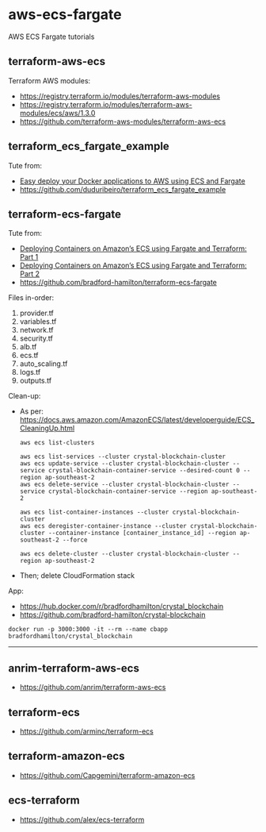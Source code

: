 # aws-ecs-fargate

AWS ECS Fargate tutorials

## terraform-aws-ecs

Terraform AWS modules:

- https://registry.terraform.io/modules/terraform-aws-modules
- https://registry.terraform.io/modules/terraform-aws-modules/ecs/aws/1.3.0
- https://github.com/terraform-aws-modules/terraform-aws-ecs


## terraform_ecs_fargate_example

Tute from:

- [Easy deploy your Docker applications to AWS using ECS and Fargate](https://thecode.pub/easy-deploy-your-docker-applications-to-aws-using-ecs-and-fargate-a988a1cc842f)
- https://github.com/duduribeiro/terraform_ecs_fargate_example


## terraform-ecs-fargate

Tute from:

- [Deploying Containers on Amazon’s ECS using Fargate and Terraform: Part 1](https://medium.com/@bradford_hamilton/deploying-containers-on-amazons-ecs-using-fargate-and-terraform-part-1-a5ab1f79cb21)
- [Deploying Containers on Amazon’s ECS using Fargate and Terraform: Part 2](https://medium.com/@bradford_hamilton/deploying-containers-on-amazons-ecs-using-fargate-and-terraform-part-2-2e6f6a3a957f)
- https://github.com/bradford-hamilton/terraform-ecs-fargate


Files in-order:

1. provider.tf
2. variables.tf
3. network.tf
4. security.tf
5. alb.tf
6. ecs.tf
7. auto_scaling.tf
8. logs.tf
9. outputs.tf


Clean-up:

- As per: https://docs.aws.amazon.com/AmazonECS/latest/developerguide/ECS_CleaningUp.html

    ```
    aws ecs list-clusters
    
    aws ecs list-services --cluster crystal-blockchain-cluster
    aws ecs update-service --cluster crystal-blockchain-cluster --service crystal-blockchain-container-service --desired-count 0 --region ap-southeast-2
    aws ecs delete-service --cluster crystal-blockchain-cluster --service crystal-blockchain-container-service --region ap-southeast-2
    
    aws ecs list-container-instances --cluster crystal-blockchain-cluster
    aws ecs deregister-container-instance --cluster crystal-blockchain-cluster --container-instance [container_instance_id] --region ap-southeast-2 --force
    
    aws ecs delete-cluster --cluster crystal-blockchain-cluster --region ap-southeast-2
    ```

- Then; delete CloudFormation stack

App:

- https://hub.docker.com/r/bradfordhamilton/crystal_blockchain
- https://github.com/bradford-hamilton/crystal-blockchain
```
docker run -p 3000:3000 -it --rm --name cbapp bradfordhamilton/crystal_blockchain
```

---

## anrim-terraform-aws-ecs

- https://github.com/anrim/terraform-aws-ecs


## terraform-ecs

- https://github.com/arminc/terraform-ecs


## terraform-amazon-ecs

- https://github.com/Capgemini/terraform-amazon-ecs


## ecs-terraform

- https://github.com/alex/ecs-terraform


